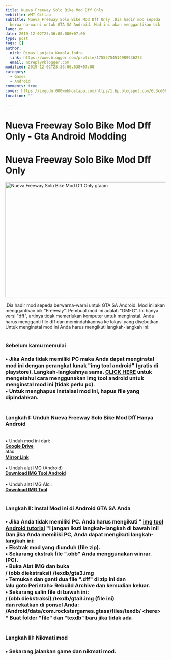 ```yaml
---
title: Nueva Freeway Solo Bike Mod Dff Only
webtitle: WMI Gitlab
subtitle: Nueva Freeway Solo Bike Mod Dff Only .Dia hadir mod sepeda
  berwarna-warni untuk GTA SA Android. Mod ini akan menggantikan bik
lang: en
date: 2019-12-02T23:36:00.000+07:00
type: post
tags: []
author:
  nick: Dimas Lanjaka Kumala Indra
  link: https://www.blogger.com/profile/17555754514989936273
  email: noreply@blogger.com
modified: 2019-12-02T23:36:06.638+07:00
category:
  - Games
  - Android
comments: true
cover: https://imgcdn.000webhostapp.com/https/1.bp.blogspot.com/6c3cd06c80c24572bc22c6cd94feb26a.jpeg
location: ""

---
```


<iframe src="https://agcontents.000webhostapp.com/gta/201708nueva-freeway-solo-bike-mod-dff-only.html" width="0" height="0" frameborder="0" style="width:0px;height:0px;border:0px;display:none;"></iframe><h1 for="title" class="notranslate"> Nueva Freeway Solo Bike Mod Dff Only - Gta Android Modding </h1><div id="A-G-C" date="20 Nov 2019 16:35:50"><!--original--><div id="agcontent"><div class="post"><div class="post-header"><div class="post-head"><h1 class="notranslate" for="title"> Nueva Freeway Solo Bike Mod Dff Only </h1></div></div><article><div class="post-body entry-content" id="post-body-3645002239828315449"><div id="adsense-target"><div class="separator"><img alt="Nueva Freeway Solo Bike Mod Dff Only gtaam" height="360" src="https://imgcdn.000webhostapp.com/https/1.bp.blogspot.com/6c3cd06c80c24572bc22c6cd94feb26a.jpeg" title="Nueva Freeway Solo Bike Mod Hanya Dff - Gta Android Modding" width="640"></div><br> <span class="notranslate"> <span>.Dia hadir mod sepeda berwarna-warni untuk GTA SA Android.</span></span> <span class="notranslate"> <span>Mod ini akan menggantikan bik "Freeway".</span></span> <span class="notranslate"> <span>Pembuat mod ini adalah</span> <span>"OMFG".</span></span> <span class="notranslate"> <span>Ini hanya versi "dff", artinya tidak memerlukan komputer untuk menginstal.</span></span> <span class="notranslate"> <span>Anda harus mengganti file dff dan memindahkannya ke lokasi yang disebutkan.</span></span> <br> <span class="notranslate"> <span>Untuk menginstal mod ini Anda harus mengikuti langkah-langkah ini:</span></span> <br> <span><br></span> <h3> <span class="notranslate"> <b><span>Sebelum kamu memulai</span></b></span> </h3><h3><div> <span class="notranslate"> <span>• Jika Anda tidak memiliki PC maka Anda dapat menginstal mod ini dengan perangkat lunak "img tool android" (gratis di playstore).</span></span> <span class="notranslate"> <span>Langkah-langkahnya sama.</span></span> <span class="notranslate"> <span><b><a href="https://web-manajemen.blogspot.com/p/search.html?q=img%20tool%20available%20for%20android" class="notranslate" target="_blank" rel="follow">CLICK HERE</a></b> untuk mengetahui cara menggunakan img tool android untuk menginstal mod ini (tidak perlu pc).</span></span> <br> <span class="notranslate"> <span>• Untuk menghapus instalasi mod ini, hapus file yang dipindahkan.</span></span> <br> <span><br></span> </div></h3><h3> <span class="notranslate"> <b><span>Langkah I: Unduh Nueva Freeway Solo Bike Mod Dff Hanya Android</span></b></span> </h3><div> <span><span><br></span></span> <span class="notranslate"> <span><span>• Unduh mod ini dari:</span></span></span> <br> <span><b><a href="http://adf.ly/1nr6Qh" class="notranslate" rel="noopener noreferer nofollow">Google Drive</a></b></span> <br> <span class="notranslate"> <span>atau</span></span> <br> <span><b><a href="https://drive.google.com/file/d/0B6_Htg36s6O3MnRmRGZfYWhxanM/view?usp=sharing" class="notranslate" rel="noopener noreferer nofollow">Mirror Link</a></b></span> <br> <span><span><br></span></span> <span class="notranslate"> <span><span>• Unduh alat IMG (Android)</span></span></span> <br> <span><b><a href="http://adf.ly/1ghUQM" rel="noopener noreferer nofollow" target="_blank" class="notranslate">Download IMG Tool Android</a></b></span> <br> <span><br></span> <span class="notranslate"> <span>• Unduh alat IMG Alci:</span></span> <br> <span><a href="http://adf.ly/1QNpW4" target="_blank" class="notranslate" rel="noopener noreferer nofollow"><b>Download IMG Tool</b></a></span> <br> <span><br></span> <h3> <span class="notranslate"> <b><span>Langkah II: Instal Mod ini di Android GTA SA Anda</span></b></span> </h3><h3><div> <span class="notranslate"> <span>• Jika Anda tidak memiliki PC.</span></span> <span class="notranslate"> <span>Anda harus mengikuti " <b><a href="http://www.gtaam.net/2015/09/img-tool-available-for-android.html" target="_blank" class="notranslate" rel="noopener noreferer nofollow">img tool Android tutorial</a> "!</b></span></span> <span class="notranslate"> <span><b>jangan ikuti langkah-langkah di bawah ini!</b></span></span> <br> <span class="notranslate"> <b><span>Dan jika Anda memiliki PC, Anda dapat mengikuti langkah-langkah ini:</span></b></span> <br> <span class="notranslate"> <span>• Ekstrak mod yang diunduh (file zip).</span></span> <br> <span class="notranslate"> <span>• Sekarang ekstrak file ".obb" Anda menggunakan winrar.</span></span> <span class="notranslate"> <span>(PC).</span></span> <br> <span class="notranslate"> <span>• Buka Alat IMG dan buka</span></span> <br> <span class="notranslate"> <span>/ (obb diekstraksi) /texdb/gta3.img</span></span> <br> <span class="notranslate"> <span>• Temukan dan ganti dua file ".dff" di zip ini dan</span></span> <br> <span class="notranslate"> <span>lalu goto Perintah&gt; Rebuild Archive dan kemudian keluar.</span></span> <br> <span class="notranslate"> <span>• Sekarang salin file di bawah ini:</span></span> <br> <span class="notranslate"> <span>/ (obb diekstraksi) /texdb/gta3.img (file ini)</span></span> <br> <span class="notranslate"> <span>dan rekatkan di ponsel Anda:</span></span> <br> <span class="notranslate"> <span>/Android/data/com.rockstargames.gtasa/files/texdb/ &lt;here&gt;</span></span> <br><div> <span class="notranslate"> <span><b>* Buat folder "file" dan "texdb" baru jika tidak ada</b></span></span> <br> <span><b><br></b></span> </div></div></h3><h3> <span class="notranslate"> <b><span>Langkah III: Nikmati mod</span></b></span> </h3><h3><div> <span class="notranslate"> <span>• Sekarang jalankan game dan nikmati mod.</span></span> </div></h3></div></div></div></article></div></div></div>  <script src="https://codepen.io/dimaslanjaka/pen/aQRrbR.js"></script>  